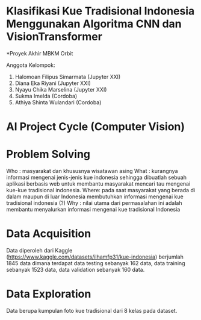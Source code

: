 # Klasifikasi Kue Tradisional Indonesia Menggunakan Algoritma CNN dan VisionTransformer
*Proyek Akhir MBKM Orbit

Anggota Kelompok:

1. Halomoan Filipus Simarmata (Jupyter XXI)
2. Diana Eka Riyani (Jupyter XXI)
3. Nyayu Chika Marselina (Jupyter XXI)
4. Sukma Imelda (Cordoba)
5. Athiya Shinta Wulandari (Cordoba)

# AI Project Cycle (Computer Vision)

# Problem Solving
Who : masyarakat dan khususnya wisatawan asing
What : kurangnya informasi mengenai jenis-jenis kue indonesia sehingga dibuatlah sebuah aplikasi berbasis web untuk membantu masyarakat mencari tau mengenai kue-kue tradisional indonesia.
Where: pada saat masyarakat yang berada di dalam maupun di luar Indonesia membutuhkan informasi mengenai kue tradisional indonesia (?)
Why : nilai utama dari permasalahan ini adalah membantu menyalurkan informasi mengenai kue tradisional Indonesia

# Data Acquisition
Data diperoleh dari Kaggle (https://www.kaggle.com/datasets/ilhamfp31/kue-indonesia) berjumlah 1845 data dimana terdapat data testing sebanyak 162 data, data training sebanyak 1523 data, data validation sebanyak 160 data.

# Data Exploration
Data berupa kumpulan foto kue tradisional dari 8 kelas pada dataset.

